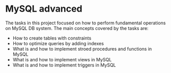 # MySQL advanced
The tasks in this project focused on how to perform fundamental operations
on MySQL DB system. The main concepts covered by the tasks are:
* How to create tables with constraints
* How to optimize queries by adding indexes
* What is and how to implement stroed procedures and functions in MySQL
* What is and how to implement views in MySQL
* What is and how to implement triggers in MySQL